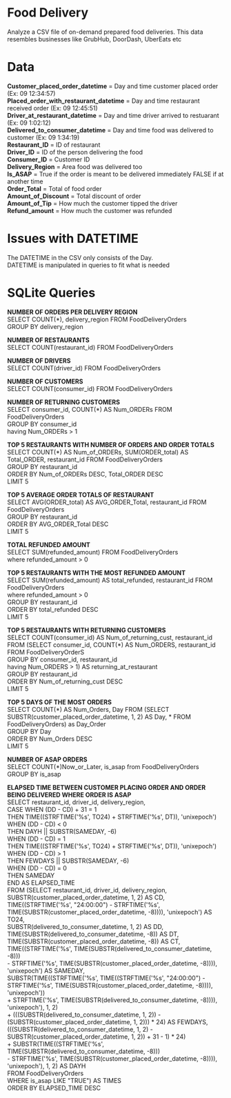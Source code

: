 # **Food Delivery**
Analyze a CSV file of on-demand prepared food deliveries. 
This data resembles businesses like GrubHub, DoorDash, UberEats etc

# Data
**Customer_placed_order_datetime** = Day and time customer placed order (Ex: 09 12:34:57) <br/>
**Placed_order_with_restaurant_datetime** = Day and time restaurant received order (Ex: 09 12:45:51) <br/>
**Driver_at_restaurant_datetime** = Day and time driver arrived to restuarant (Ex: 09 1:02:12) <br/>
**Delivered_to_consumer_datetime** = Day and time food was delivered to customer (Ex: 09 1:34:19) <br/>
**Restaurant_ID** = ID of restaurant <br/>
**Driver_ID** = ID of the person delivering the food <br/>
**Consumer_ID** = Customer ID <br/>
**Delivery_Region** = Area food was delivered too <br/>
**Is_ASAP** = True if the order is meant to be delivered immediately FALSE if at another time <br/>
**Order_Total** = Total of food order <br/>
**Amount_of_Discount** = Total discount of order <br/>
**Amount_of_Tip** = How much the customer tipped the driver <br/>
**Refund_amount** = How much the customer was refunded <br/>

# Issues with DATETIME
The DATETIME in the CSV only consists of the Day. <br/>
DATETIME is manipulated in queries to fit what is needed

# SQLite Queries
**NUMBER OF ORDERS PER DELIVERY REGION**  <br/>
SELECT COUNT(*), delivery_region FROM FoodDeliveryOrders  <br/>
GROUP BY delivery_region <br/>

**NUMBER OF RESTAURANTS**  <br/>
SELECT COUNT(restaurant_id) FROM FoodDeliveryOrders <br/>

**NUMBER OF DRIVERS** <br/>
SELECT COUNT(driver_id) FROM FoodDeliveryOrders <br/>

**NUMBER OF CUSTOMERS** <br/>
SELECT COUNT(consumer_id) FROM FoodDeliveryOrders <br/>

**NUMBER OF RETURNING CUSTOMERS** <br/>
SELECT consumer_id, COUNT(*) AS Num_ORDERs FROM FoodDeliveryOrders <br/>
GROUP BY consumer_id <br/>
having Num_ORDERs > 1 <br/>

**TOP 5 RESTAURANTS WITH NUMBER OF ORDERS AND ORDER TOTALS** <br/>
SELECT COUNT(*) AS Num_of_ORDERs, SUM(ORDER_total) AS Total_ORDER, restaurant_id FROM FoodDeliveryOrders <br/>
GROUP BY restaurant_id <br/>
ORDER BY Num_of_ORDERs DESC, Total_ORDER DESC <br/>
LIMIT 5 <br/>

**TOP 5 AVERAGE ORDER TOTALS OF RESTAURANT** <br/>
SELECT  AVG(ORDER_total) AS AVG_ORDER_Total, restaurant_id FROM FoodDeliveryOrders <br/>
GROUP BY restaurant_id <br/>
ORDER BY AVG_ORDER_Total DESC <br/>
LIMIT 5 <br/>

**TOTAL REFUNDED AMOUNT** <br/>
SELECT  SUM(refunded_amount) FROM FoodDeliveryOrders <br/>
where refunded_amount > 0 <br/>

**TOP 5 RESTAURANTS WITH THE MOST REFUNDED AMOUNT** <br/>
SELECT  SUM(refunded_amount) AS total_refunded, restaurant_id FROM FoodDeliveryOrders <br/>
where refunded_amount > 0 <br/>
GROUP BY restaurant_id <br/>
ORDER BY total_refunded DESC <br/>
LIMIT 5 <br/>

**TOP 5 RESTAURANTS WITH RETURNING CUSTOMERS** <br/>
SELECT COUNT(consumer_id) AS Num_of_returning_cust, restaurant_id FROM (SELECT consumer_id, COUNT(*) AS Num_ORDERS, restaurant_id FROM FoodDeliveryOrderS <br/>
GROUP BY consumer_id, restaurant_id <br/>
having Num_ORDERS > 1) AS returning_at_restaurant <br/>
GROUP BY restaurant_id <br/>
ORDER BY Num_of_returning_cust DESC <br/>
LIMIT 5 <br/>

**TOP 5 DAYS OF THE MOST ORDERS** <br/>
SELECT COUNT(*) AS Num_Orders, Day FROM (SELECT SUBSTR(customer_placed_order_datetime, 1, 2) AS Day, *  FROM FoodDeliveryOrders) as Day_Order <br/>
GROUP BY Day <br/>
ORDER BY Num_Orders DESC <br/>
LIMIT 5 <br/>

**NUMBER OF ASAP ORDERS** <br/>
SELECT COUNT(*)Now_or_Later, is_asap from FoodDeliveryOrders <br/>
GROUP BY is_asap <br/>


**ELAPSED TIME BETWEEN CUSTOMER PLACING ORDER AND ORDER BEING DELIVERED WHERE ORDER IS ASAP** <br/>
SELECT  restaurant_id, driver_id, delivery_region, <br/>
CASE WHEN (DD - CD) + 31 = 1  <br/>
	 THEN TIME((STRFTIME('%s', TO24) + STRFTIME('%s', DT)), 'unixepoch') <br/>
          WHEN (DD - CD)  < 0 <br/>
     	 THEN DAYH || SUBSTR(SAMEDAY, -6) <br/>
	 WHEN (DD - CD) = 1  <br/>
      	 THEN  TIME((STRFTIME('%s', TO24) + STRFTIME('%s', DT)), 'unixepoch') <br/>
     	 WHEN (DD - CD) > 1 <br/>
     	 THEN  FEWDAYS || SUBSTR(SAMEDAY, -6) <br/>
     	 WHEN (DD - CD) = 0 <br/>
     	 THEN SAMEDAY <br/>
	 END AS ELAPSED_TIME <br/>
		FROM (SELECT  restaurant_id, driver_id, delivery_region, SUBSTR(customer_placed_order_datetime, 1, 2) AS CD,  <br/>
      		TIME((STRFTIME('%s', "24:00:00") - STRFTIME('%s', TIME(SUBSTR(customer_placed_order_datetime, -8)))), 'unixepoch') AS TO24, <br/>
	  	SUBSTR(delivered_to_consumer_datetime, 1, 2) AS DD,  <br/>
      		TIME(SUBSTR(delivered_to_consumer_datetime, -8)) AS DT, <br/>
      		TIME(SUBSTR(customer_placed_order_datetime, -8)) AS CT, <br/>
      		TIME((STRFTIME('%s', TIME(SUBSTR(delivered_to_consumer_datetime, -8)))  <br/>
            	- STRFTIME('%s', TIME(SUBSTR(customer_placed_order_datetime, -8)))), 'unixepoch') AS SAMEDAY,  <br/>
      		SUBSTR(TIME((STRFTIME('%s', TIME((STRFTIME('%s', "24:00:00") - STRFTIME('%s', TIME(SUBSTR(customer_placed_order_datetime, -8)))), 'unixepoch'))  <br/>
            	+ STRFTIME('%s', TIME(SUBSTR(delivered_to_consumer_datetime, -8)))), 'unixepoch'), 1, 2)  <br/>
      	    	+ (((SUBSTR(delivered_to_consumer_datetime, 1, 2)) - (SUBSTR(customer_placed_order_datetime, 1, 2))) * 24) AS FEWDAYS,  <br/>
	  	(((SUBSTR(delivered_to_consumer_datetime, 1, 2) - SUBSTR(customer_placed_order_datetime, 1, 2)) + 31 - 1) * 24) <br/>
      		+ SUBSTR(TIME((STRFTIME('%s', TIME(SUBSTR(delivered_to_consumer_datetime, -8)))  <br/>
            	- STRFTIME('%s', TIME(SUBSTR(customer_placed_order_datetime, -8)))), 'unixepoch'), 1, 2) AS DAYH <br/>
		FROM FoodDeliveryOrders <br/>
		WHERE is_asap LIKE "TRUE") AS TIMES <br/>
ORDER BY ELAPSED_TIME DESC
